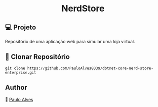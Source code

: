<h1 align="center">NerdStore</h1>

## :computer: Projeto

Repositório de uma aplicação web para simular uma loja virtual.

## :floppy_disk: Clonar Repositório

`git clone https://github.com/PauloAlves8039/dotnet-core-nerd-store-enterprise.git`

## Author

:boy: [Paulo Alves](https://github.com/PauloAlves8039)
